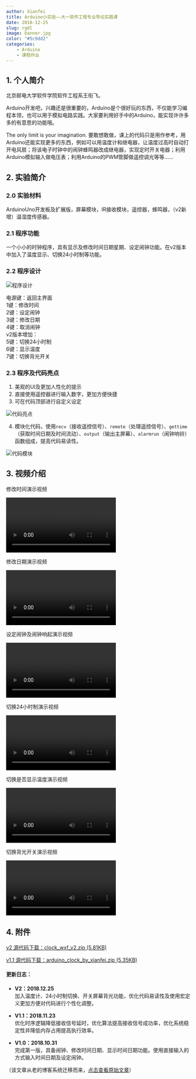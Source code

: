 ```yaml
---
author: Xianfei
title: Arduino小实验——大一软件工程专业导论实践课
date: 2018-12-25
slug: rgdl
image: banner.jpg
color: "#5c9dd2"
categories:
    - Arduino
    - 课程作业
---
```



## 1. 个人简介

北京邮电大学软件学院软件工程系王衔飞。

Arduino开发吧，兴趣还是很重要的，Arduino是个很好玩的东西，不仅能学习编程本领，也可以用于模拟电路实践。大家要利用好手中的Arduino，能实现许许多多的有意思的功能哦。

The only limit is your imagination. 要敢想敢做，课上的代码只是用作参考，用Arduino还能实现更多的东西，例如可以用温度计和继电器，让温度过高时自动打开电风扇；将该电子时钟中的闹钟蜂鸣器改成继电器，实现定时开关电器；利用Arduino模拟输入做电压表；利用Arduino的PWM管脚做遥控调光等等……

## 2. 实验简介

### 2.0 实验材料

ArduinoUno开发板及扩展版，屏幕模块，IR接收模块，遥控器，蜂鸣器，（v2新增）温湿度传感器。

### 2.1 程序功能

一个小小的时钟程序，具有显示及修改时间日期星期、设定闹钟功能。在v2版本中加入了温度显示、切换24小时制等功能。

### 2.2 程序设计

![程序设计](QQ20181210-211144.png)

电源键：返回主界面  
1键：修改时间  
2键：设定闹钟  
3键：修改日期  
4键：取消闹钟  
v2版本增加：  
5键：切换24小时制  
6键：显示温度  
7键：切换背光开关

### 2.3 程序及代码亮点

1. 美观的UI及更加人性化的提示  
2. 直接使用遥控器进行输入数字，更加方便快捷  
3. 可在代码顶部进行自定义设定  

![代码亮点](QQ20181225-220748.png)

4. 模块化代码，使用`recv`（接收遥控信号）、`remote`（处理遥控信号）、`gettime`（获取时间日期及时间流动）、`output`（输出主屏幕）、`alarmrun`（闹钟响铃）函数组成，提高代码易读性。  

![代码模块](QQ20181225-221250.png)

## 3. 视频介绍

修改时间演示视频  

<div class="xf-video"><video src="11.compressed.mp4" controls loop></video></div>

修改日期演示视频  

<div class="xf-video"><video src="22.compressed.mp4" controls loop></video></div>

设定闹钟及闹钟响起演示视频  

<div class="xf-video"><video src="33.compressed.mp4" controls loop></video></div>

切换24小时制演示视频  

<div class="xf-video"><video src="IMG_6792-2.compressed.mp4" controls loop></video></div>

切换是否显示温度演示视频  

<div class="xf-video"><video src="IMG_6794-2.compressed.mp4" controls loop></video></div>

切换背光开关演示视频  

<div class="xf-video"><video src="IMG_6799.compressed.mp4" controls loop></video></div>

## 4. 附件

[v2 源代码下载：clock_wxf_v2.zip (5.81KB)](clock_wxf_v2.zip)

[v1.1 源代码下载：arduino_clock_by_xianfei.zip (5.35KB)](arduino_clock_by_xianfei.zip)

#### 更新日志：
- **V2：2018.12.25**  
加入温度计、24小时制切换、开关屏幕背光功能，优化代码易读性及使用宏定义更加方便对代码进行个性化调整。

- **V1.1：2018.11.23**  
优化时序逻辑降低接收信号延时，优化算法提高接收信号成功率，优化系统稳定性并降低内存占用提高执行效率。

- **V1.0：2018.10.31**  
完成第一版，具备闹钟、修改时间日期、显示时间日期功能。使用直接输入的方式输入时间日期及设定闹钟。


（该文章从老的博客系统迁移而来，[点击查看原始文章](./index_old.html)）